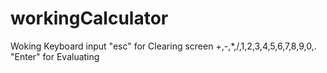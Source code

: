 # workingCalculator

Woking Keyboard input
"esc" for Clearing screen
+,-,*,/,1,2,3,4,5,6,7,8,9,0,.
"Enter" for Evaluating

